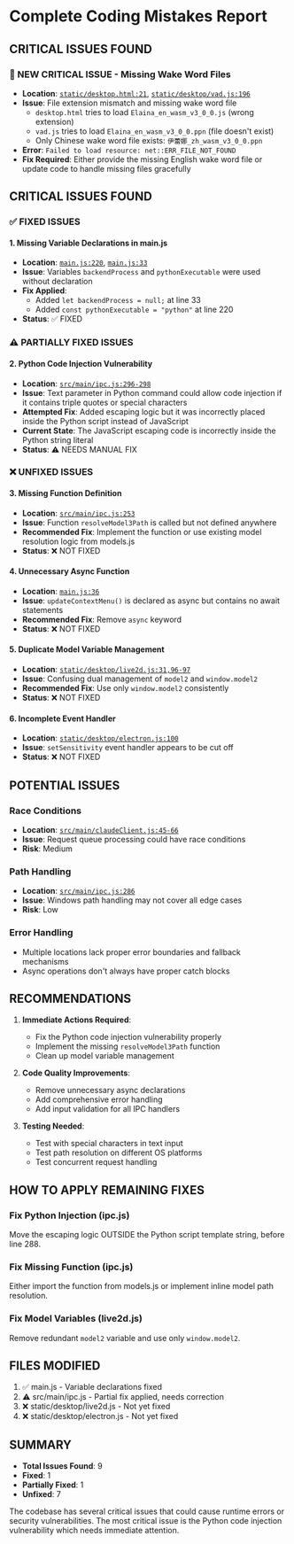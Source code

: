 # Complete Coding Mistakes Report

## CRITICAL ISSUES FOUND

### 🔴 NEW CRITICAL ISSUE - Missing Wake Word Files
- **Location**: [`static/desktop.html:21`](LLM-Live2D-Desktop-Assitant-main/static/desktop.html:21), [`static/desktop/vad.js:196`](LLM-Live2D-Desktop-Assitant-main/static/desktop/vad.js:196)
- **Issue**: File extension mismatch and missing wake word file
  - `desktop.html` tries to load `Elaina_en_wasm_v3_0_0.js` (wrong extension)
  - `vad.js` tries to load `Elaina_en_wasm_v3_0_0.ppn` (file doesn't exist)
  - Only Chinese wake word file exists: `伊蕾娜_zh_wasm_v3_0_0.ppn`
- **Error**: `Failed to load resource: net::ERR_FILE_NOT_FOUND`
- **Fix Required**: Either provide the missing English wake word file or update code to handle missing files gracefully

## CRITICAL ISSUES FOUND

### ✅ FIXED ISSUES

#### 1. Missing Variable Declarations in main.js
- **Location**: [`main.js:220`](LLM-Live2D-Desktop-Assitant-main/main.js:220), [`main.js:33`](LLM-Live2D-Desktop-Assitant-main/main.js:33)
- **Issue**: Variables `backendProcess` and `pythonExecutable` were used without declaration
- **Fix Applied**: 
  - Added `let backendProcess = null;` at line 33
  - Added `const pythonExecutable = "python"` at line 220
- **Status**: ✅ FIXED

### ⚠️ PARTIALLY FIXED ISSUES

#### 2. Python Code Injection Vulnerability
- **Location**: [`src/main/ipc.js:296-298`](LLM-Live2D-Desktop-Assitant-main/src/main/ipc.js:296)
- **Issue**: Text parameter in Python command could allow code injection if it contains triple quotes or special characters
- **Attempted Fix**: Added escaping logic but it was incorrectly placed inside the Python script instead of JavaScript
- **Current State**: The JavaScript escaping code is incorrectly inside the Python string literal
- **Status**: ⚠️ NEEDS MANUAL FIX

### ❌ UNFIXED ISSUES

#### 3. Missing Function Definition
- **Location**: [`src/main/ipc.js:253`](LLM-Live2D-Desktop-Assitant-main/src/main/ipc.js:253)
- **Issue**: Function `resolveModel3Path` is called but not defined anywhere
- **Recommended Fix**: Implement the function or use existing model resolution logic from models.js
- **Status**: ❌ NOT FIXED

#### 4. Unnecessary Async Function
- **Location**: [`main.js:36`](LLM-Live2D-Desktop-Assitant-main/main.js:36)
- **Issue**: `updateContextMenu()` is declared as async but contains no await statements
- **Recommended Fix**: Remove `async` keyword
- **Status**: ❌ NOT FIXED

#### 5. Duplicate Model Variable Management
- **Location**: [`static/desktop/live2d.js:31,96-97`](LLM-Live2D-Desktop-Assitant-main/static/desktop/live2d.js:31)
- **Issue**: Confusing dual management of `model2` and `window.model2`
- **Recommended Fix**: Use only `window.model2` consistently
- **Status**: ❌ NOT FIXED

#### 6. Incomplete Event Handler
- **Location**: [`static/desktop/electron.js:100`](LLM-Live2D-Desktop-Assitant-main/static/desktop/electron.js:100)
- **Issue**: `setSensitivity` event handler appears to be cut off
- **Status**: ❌ NOT FIXED

## POTENTIAL ISSUES

### Race Conditions
- **Location**: [`src/main/claudeClient.js:45-66`](LLM-Live2D-Desktop-Assitant-main/src/main/claudeClient.js:45)
- **Issue**: Request queue processing could have race conditions
- **Risk**: Medium

### Path Handling
- **Location**: [`src/main/ipc.js:286`](LLM-Live2D-Desktop-Assitant-main/src/main/ipc.js:286)
- **Issue**: Windows path handling may not cover all edge cases
- **Risk**: Low

### Error Handling
- Multiple locations lack proper error boundaries and fallback mechanisms
- Async operations don't always have proper catch blocks

## RECOMMENDATIONS

1. **Immediate Actions Required**:
   - Fix the Python code injection vulnerability properly
   - Implement the missing `resolveModel3Path` function
   - Clean up model variable management

2. **Code Quality Improvements**:
   - Remove unnecessary async declarations
   - Add comprehensive error handling
   - Add input validation for all IPC handlers

3. **Testing Needed**:
   - Test with special characters in text input
   - Test path resolution on different OS platforms
   - Test concurrent request handling

## HOW TO APPLY REMAINING FIXES

### Fix Python Injection (ipc.js)
Move the escaping logic OUTSIDE the Python script template string, before line 288.

### Fix Missing Function (ipc.js)
Either import the function from models.js or implement inline model path resolution.

### Fix Model Variables (live2d.js)
Remove redundant `model2` variable and use only `window.model2`.

## FILES MODIFIED
1. ✅ main.js - Variable declarations fixed
2. ⚠️ src/main/ipc.js - Partial fix applied, needs correction
3. ❌ static/desktop/live2d.js - Not yet fixed
4. ❌ static/desktop/electron.js - Not yet fixed

## SUMMARY
- **Total Issues Found**: 9
- **Fixed**: 1
- **Partially Fixed**: 1
- **Unfixed**: 7

The codebase has several critical issues that could cause runtime errors or security vulnerabilities. The most critical issue is the Python code injection vulnerability which needs immediate attention.